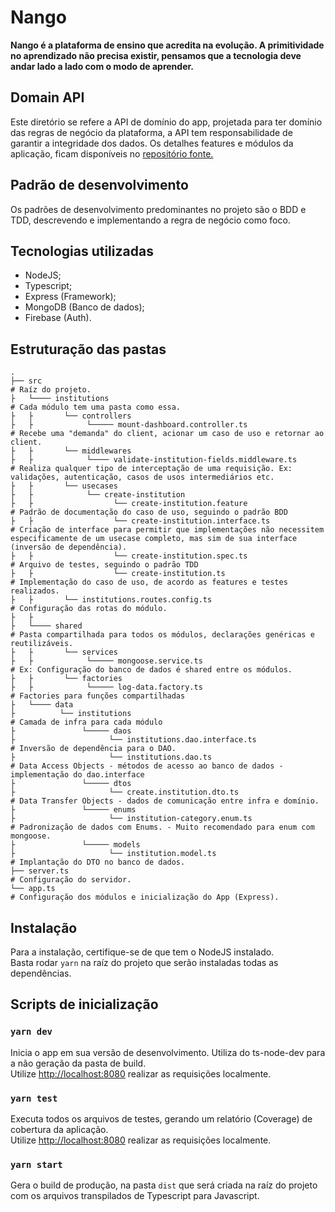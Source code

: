 # Nango

**Nango é a plataforma de ensino que acredita na evolução. A primitividade no aprendizado não precisa existir, pensamos que a tecnologia deve andar lado a lado com o modo de aprender.**

## Domain API

Este diretório se refere a API de domínio do app, projetada para ter domínio das regras de negócio da plataforma, a API tem responsabilidade de garantir a integridade dos dados. Os detalhes features e módulos da aplicação, ficam disponíveis no [repositório fonte.](https://github.com/gabrielsantinii/nango)

## Padrão de desenvolvimento

Os padrões de desenvolvimento predominantes no projeto são o BDD e TDD, descrevendo e implementando a regra de negócio como foco.

## Tecnologias utilizadas

- NodeJS;
- Typescript;
- Express (Framework);
- MongoDB (Banco de dados);
- Firebase (Auth).

## Estruturação das pastas

    .
    ├── src                                                                 # Raíz do projeto.
    ├   └──── institutions                                                  # Cada módulo tem uma pasta como essa.                     
    ├   ├       └── controllers                         
    ├   ├            └───── mount-dashboard.controller.ts                   # Recebe uma "demanda" do client, acionar um caso de uso e retornar ao client.
    ├   ├       └── middlewares                         
    ├   ├            └──── validate-institution-fields.middleware.ts        # Realiza qualquer tipo de interceptação de uma requisição. Ex: validações, autenticação, casos de usos intermediários etc.
    ├   ├       └── usecases
    ├   ├            └── create-institution
    ├   ├                  └── create-institution.feature                   # Padrão de documentação do caso de uso, seguindo o padrão BDD
    ├   ├                  └── create-institution.interface.ts              # Criação de interface para permitir que implementações não necessitem especificamente de um usecase completo, mas sim de sua interface (inversão de dependência).
    ├   ├                  └── create-institution.spec.ts                   # Arquivo de testes, seguindo o padrão TDD
    ├   ├                  └── create-institution.ts                        # Implementação do caso de uso, de acordo as features e testes realizados.
    ├   ├       └── institutions.routes.config.ts                           # Configuração das rotas do módulo.
    ├   ├
    ├   └──── shared                                                        # Pasta compartilhada para todos os módulos, declarações genéricas e reutilizáveis.
    ├   ├       └── services                         
    ├   ├            └───── mongoose.service.ts                             # Ex: Configuração do banco de dados é shared entre os módulos.
    ├   ├       └── factories                         
    ├   ├            └───── log-data.factory.ts                             # Factories para funções compartilhadas
    ├   └──── data
    ├          └── institutions                                             # Camada de infra para cada módulo
    ├               └───── daos
    ├                     └── institutions.dao.interface.ts                 # Inversão de dependência para o DAO.
    ├                     └── institutions.dao.ts                           # Data Access Objects - métodos de acesso ao banco de dados - implementação do dao.interface
    ├               └───── dtos
    ├                     └── create.institution.dto.ts                     # Data Transfer Objects - dados de comunicação entre infra e domínio.
    ├               └───── enums
    ├                     └── institution-category.enum.ts                  # Padronização de dados com Enums. - Muito recomendado para enum com mongoose.
    ├               └───── models
    ├                     └── institution.model.ts                          # Implantação do DTO no banco de dados.
    ├── server.ts                                                           # Configuração do servidor.
    └── app.ts                                                              # Configuração dos módulos e inicialização do App (Express).

## Instalação

Para a instalação, certifique-se de que tem o NodeJS instalado.\
Basta rodar `yarn` na raíz do projeto que serão instaladas todas as dependências.

## Scripts de inicialização

### `yarn dev`

Inicia o app em sua versão de desenvolvimento. Utiliza do ts-node-dev para a não geração da pasta de build.\
Utilize [http://localhost:8080](http://localhost:8080) realizar as requisições localmente.

### `yarn test`

Executa todos os arquivos de testes, gerando um relatório (Coverage) de cobertura da aplicação.\
Utilize [http://localhost:8080](http://localhost: ) realizar as requisições localmente.

### `yarn start`

Gera o build de produção, na pasta `dist` que será criada na raíz do projeto com os arquivos transpilados de Typescript para Javascript.
